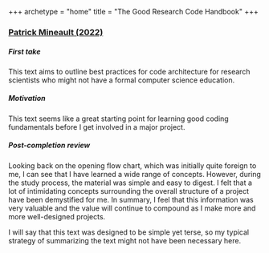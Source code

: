+++
archetype = "home"
title = "The Good Research Code Handbook"
+++

### [Patrick Mineault (2022)](https://goodresearch.dev/index.html)

##### First take

This text aims to outline best practices for code architecture for research scientists who might not have a formal computer science education.

##### Motivation

This text seems like a great starting point for learning good coding fundamentals before I get involved in a major project.

##### Post-completion review

Looking back on the opening flow chart, which was initially quite foreign to me, I can see that I have learned a wide range of concepts. However, during the study process, the material was simple and easy to digest. I felt that a lot of intimidating concepts surrounding the overall structure of a project have been demystified for me. In summary, I feel that this information was very valuable and the value will continue to compound as I make more and more well-designed projects.

I will say that this text was designed to be simple yet terse, so my typical strategy of summarizing the text might not have been necessary here.